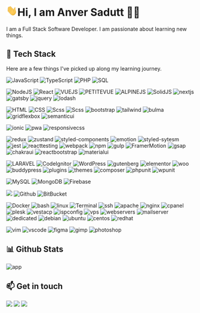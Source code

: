 # <img src="https://raw.githubusercontent.com/ABSphreak/ABSphreak/master/gifs/Hi.gif" width="30px">Hi, I am Anver Sadutt 👨‍💻

I am a Full Stack Software Developer. I am passionate about learning new things.

## 🍔 Tech Stack

Here are a few things I've picked up along my learning journey.


 ![JavaScript](https://img.shields.io/badge/JavaScript-F7DF1E?style=for-the-badge&logo=javascript&logoColor=black) ![TypeScript](https://img.shields.io/badge/TypeScript-007ACC?style=for-the-badge&logo=typescript&logoColor=white) ![PHP](https://img.shields.io/badge/php-777BB4?style=for-the-badge&logo=php&logoColor=white) ![SQL](https://img.shields.io/badge/-SQL-000?style=for-the-badge&logo=MySQL&logoColor=4479A1) 
  
![NodeJS](https://img.shields.io/badge/Node.js-43853D?style=for-the-badge&logo=node.js&logoColor=white) ![React](https://img.shields.io/badge/react-20232A?style=for-the-badge&logo=react&logoColor=61DAFB) ![VUEJS](https://img.shields.io/badge/vue.js-35495E?style=for-the-badge&logo=vuedotjs&logoColor=4FC08D) ![PETITEVUE](https://img.shields.io/badge/petitevue-salmon?style=for-the-badge&logo=&logoColor=#21759B) ![ALPINEJS](https://img.shields.io/badge/ALPINEJS-F7F7F7?style=for-the-badge&logo=alpinedotjs&logoColor=#8BC0D0) ![SolidJS](https://img.shields.io/badge/SOLIDJS-c7c7c7?style=for-the-badge) ![nextjs](https://img.shields.io/badge/next%20js-salmon?style=for-the-badge&logo=nextdotjs&logoColor=#000000) ![gatsby](https://img.shields.io/badge/gatsby-663399?style=for-the-badge&logo=gatsby&logoColor=white) ![jquery](https://img.shields.io/badge/jquery-yellow?style=for-the-badge&logo=jquery&logoColor=#0769AD) ![lodash](https://img.shields.io/badge/lodash-blue?style=for-the-badge&logo=lodash&logoColor=#3492FF)

![HTML](https://img.shields.io/badge/HTML5-E34F26?style=for-the-badge&logo=html5&logoColor=white) ![CSS](https://img.shields.io/badge/CSS-239120?&style=for-the-badge&logo=css3&logoColor=white) ![Scss](https://img.shields.io/badge/SCSS-CC6699?style=for-the-badge&logo=SASS&logoColor=232630) ![Scss](https://img.shields.io/badge/LESS-1D365D?style=for-the-badge&logo=less&logoColor=white) ![bootstrap](https://img.shields.io/badge/bootstrap-black?style=for-the-badge&logo=bootstrap&logoColor=#7952B3) ![tailwind](https://img.shields.io/badge/tailwind-F7F7F7?style=for-the-badge&logo=tailwindcss&logoColor=#06B6D4) ![bulma](https://img.shields.io/badge/bulma-black?style=for-the-badge&logo=bulma&logoColor=#00D1B2) ![gridflexbox](https://img.shields.io/badge/cssgridflexbox-orange?style=for-the-badge&logo=css3&logoColor=#1572B6) ![semanticui](https://img.shields.io/badge/semantic%20ui-yellow?style=for-the-badge&logo=semanticuireact&logoColor=#35BDB2)
 
![ionic](https://img.shields.io/badge/ionic-gray?style=for-the-badge&logo=ionic&logoColor=#3880FF) ![pwa](https://img.shields.io/badge/pwa-black?style=for-the-badge&logo=pwa&logoColor=#5A0FC8) ![responsivecss](https://img.shields.io/badge/responsive%20design-orange?style=for-the-badge&logo=css3&logoColor=#3880FF)
 
![redux](https://img.shields.io/badge/Redux-593D88?style=for-the-badge&logo=redux&logoColor=white) ![zustand](https://img.shields.io/badge/zustand-593c38?style=for-the-badge&logo=react&logoColor=white) ![styled-components](https://img.shields.io/badge/styled%20components-yellow?style=for-the-badge&logo=styledcomponents&logoColor=#DB7093) ![emotion](https://img.shields.io/badge/emotion-green?style=for-the-badge&logo=&logoColor=#DB7093) ![styled-sytesm](https://img.shields.io/badge/styled%20system-blue?style=for-the-badge&logo=&logoColor=#DB7093) ![jest](https://img.shields.io/badge/jest-black?style=for-the-badge&logo=jest&logoColor=#C21325) ![reacttesting](https://img.shields.io/badge/react%20testing%20library-yellow?style=for-the-badge&logo=testinglibrary&logoColor=#C21325) ![webpack](https://img.shields.io/badge/webpack-orange?style=for-the-badge&logo=webpack&logoColor=#8DD6F9) ![npm](https://img.shields.io/badge/npm-red?style=for-the-badge&logo=npm&logoColor=#CB3837) ![gulp](https://img.shields.io/badge/gulp-blue?style=for-the-badge&logo=gulp&logoColor=#CF4647) ![FramerMotion](https://img.shields.io/badge/framer%20motion-yellow?style=for-the-badge&logo=framer&logoColor=#CF4647) ![gsap](https://img.shields.io/badge/greensock-f6f6f6?style=for-the-badge&logo=greensock&logoColor=#88CE02) ![chakraui](https://img.shields.io/badge/chakraui-orange?style=for-the-badge&logo=chakraui&logoColor=#319795) ![reactbootstrap](https://img.shields.io/badge/react%20bootstrap-orange?style=for-the-badge&logo=bootstrap&logoColor=white) ![materialui](https://img.shields.io/badge/materialui-blue?style=for-the-badge&logo=materialui&logoColor=white)
 
 
![LARAVEL](https://img.shields.io/badge/LARAVEL-majento?style=for-the-badge&logo=laravel&logoColor=#FF2D20) ![CodeIgnitor](https://img.shields.io/badge/CodeIgniter-yellow?style=for-the-badge&logo=codeigniter&logoColor=#EF4223) ![WordPress](https://img.shields.io/badge/wordpress-green?style=for-the-badge&logo=wordpress&logoColor=#21759B) ![gutenberg](https://img.shields.io/badge/gutenberg-orange?style=for-the-badge&logo=gutenberg&logoColor=#000000) ![elementor](https://img.shields.io/badge/elementor-blue?style=for-the-badge&logo=wordpress&logoColor=#DB7093) ![woo](https://img.shields.io/badge/woocommerce-black?style=for-the-badge&logo=woocommerce&logoColor=#96588A) ![buddypress](https://img.shields.io/badge/buddypress-yellow?style=for-the-badge&logo=buddy&logoColor=#1A86FD) ![plugins](https://img.shields.io/badge/Custom%20Plugin%20Development-blue?style=for-the-badge&logo=wordpress&logoColor=#000000) ![themes](https://img.shields.io/badge/Theme%20Development-silver?style=for-the-badge&logo=wordpress&logoColor=#000000)  ![composer](https://img.shields.io/badge/composer-salmon?style=for-the-badge&logo=composer&logoColor=#885630) ![phpunit](https://img.shields.io/badge/phpunit-red?style=for-the-badge&logo=php&logoColor=#1572B6) ![wpunit](https://img.shields.io/badge/wordpress%20unit%20testing-violet?style=for-the-badge&logo=wordpress&logoColor=white)
 
 
![MySQL](https://img.shields.io/badge/MySQL-00000F?style=for-the-badge&logo=mysql&logoColor=white) ![MongoDB](https://img.shields.io/badge/MongoDB-4EA94B?style=for-the-badge&logo=mongodb&logoColor=white) ![Firebase](https://img.shields.io/badge/firebase-salmon?style=for-the-badge&logo=firebase&logoColor=#FFCA28)

![](https://img.shields.io/badge/git%20-%23F05033.svg?&style=for-the-badge&logo=git&logoColor=white)  ![Github](https://img.shields.io/badge/github%20-%23121011.svg?&style=for-the-badge&logo=github&logoColor=white) ![BitBucket](https://img.shields.io/badge/bitbucket%20-%230047B3.svg?&style=for-the-badge&logo=bitbucket&logoColor=white)
 
![Docker](https://img.shields.io/badge/docker%20-%230db7ed.svg?&style=for-the-badge&logo=docker&logoColor=white) ![bash](https://img.shields.io/badge/bash-282F34?style=for-the-badge&logo=gnubash&logoColor=#4EAA25) ![linux](https://img.shields.io/badge/linux-f7f7f7?style=for-the-badge&logo=linux&logoColor=#FCC624) ![Terminal](https://img.shields.io/badge/terminal-black?style=for-the-badge&logo=windowsterminal&logoColor=#FCC624) ![ssh](https://img.shields.io/badge/ssh-yellow?style=for-the-badge&logo=windowsterminal&logoColor=#FCC624) ![apache](https://img.shields.io/badge/apache-blue?style=for-the-badge&logo=apache&logoColor=white) ![nginx](https://img.shields.io/badge/nginx-orange?style=for-the-badge&logo=nginx&logoColor=white) ![cpanel](https://img.shields.io/badge/cpanel-yellow?style=for-the-badge&logo=cpanel&logoColor=white) ![plesk](https://img.shields.io/badge/plesk-green?style=for-the-badge&logo=plesk&logoColor=white) ![vestacp](https://img.shields.io/badge/vestacp-blue?style=for-the-badge&logo=linux&logoColor=white) ![ispconfig](https://img.shields.io/badge/ispconfig-violet?style=for-the-badge&logo=linux&logoColor=white) ![vps](https://img.shields.io/badge/VPS-red?style=for-the-badge&logo=linux&logoColor=#007ACC) ![webservers](https://img.shields.io/badge/web%20server%20setup-blue?style=for-the-badge&logo=linux&logoColor=#007ACC) ![mailserver](https://img.shields.io/badge/mail%20server%20setup-orange?style=for-the-badge&logo=linux&logoColor=#007ACC) ![dedicated](https://img.shields.io/badge/dedicated%20server%20setup-cyan?style=for-the-badge&logo=linux&logoColor=#007ACC) ![debian](https://img.shields.io/badge/debian-blue?style=for-the-badge&logo=debian&logoColor=white) ![ubuntu](https://img.shields.io/badge/ubuntu-black?style=for-the-badge&logo=ubuntu&logoColor=#E95420) ![centos](https://img.shields.io/badge/centos-brown?style=for-the-badge&logo=centos&logoColor=#262577) ![redhat](https://img.shields.io/badge/redhat-black?style=for-the-badge&logo=redhat&logoColor=#EE0000)
 
![vim](https://img.shields.io/badge/vim-orange?style=for-the-badge&logo=vim&logoColor=#019733) ![vscode](https://img.shields.io/badge/vscode-blue?style=for-the-badge&logo=visualstudiocode&logoColor=#007ACC) ![figma](https://img.shields.io/badge/figma-EAEAEA?style=for-the-badge&logo=figma&logoColor=#F24E1E) ![gimp](https://img.shields.io/badge/gimp-black?style=for-the-badge&logo=gimp&logoColor=#5C5543) ![photoshop](https://img.shields.io/badge/photoshop-071834?style=for-the-badge&logo=adobephotoshop&logoColor=#31A8FF)


## 📊 Github Stats
![app](https://github-readme-stats.vercel.app/api/top-langs/?username=anver&theme=blue-green)


 
## 📫 Get in touch
<a href="https://wa.me/916380242144"><img src="https://img.shields.io/badge/WhatsApp-25D366?style=for-the-badge&logo=whatsapp&logoColor=white" /></a>
<a href="mailto:anvergdr@gmail.com"><img src="https://img.shields.io/badge/Gmail-D14836?style=for-the-badge&logo=gmail&logoColor=white" /></a>
<a href="https://facebook.com/anvergdr"><img src="https://img.shields.io/badge/Messenger-00B2FF?style=for-the-badge&logo=messenger&logoColor=white" /></a>




